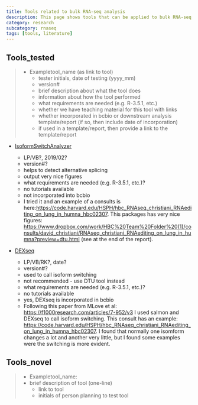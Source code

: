 ```yaml
---
title: Tools related to bulk RNA-seq analysis 
description: This page shows tools that can be applied to bulk RNA-seq analysis.
category: research
subcategory: rnaseq 
tags: [tools, literature]
---
```


## Tools_tested

> - Exampletool_name (as link to tool)
>     - tester initials, date of testing (yyyy_mm)
>     - version#
>     - brief description about what the tool does
>     - information about how the tool performed
>     - what requirements are needed (e.g. R-3.5.1, etc.)
>     - whether we have teaching material for this tool with links
>     - whether incorporated in bcbio or downstream analysis template/report (if so, then include date of incorporation)
>     - if used in a template/report, then provide a link to the template/report
    
 - [IsoformSwitchAnalyzer](https://bioconductor.org/packages/release/bioc/vignettes/IsoformSwitchAnalyzeR/inst/doc/IsoformSwitchAnalyzeR.html)
    - LP/VB?, 2019/02?
    - version#?
    - helps to detect alternative splicing
    - output very nice figures
    - what requirements are needed (e.g. R-3.5.1, etc.)?
    - no tutorials available
    - not incorporated into bcbio
    -  I tried it and an example of a consults is here:https://code.harvard.edu/HSPH/hbc_RNAseq_christiani_RNAediting_on_lung_in_humna_hbc02307. This packages has very nice figures: https://www.dropbox.com/work/HBC%20Team%20Folder%20(1)/consults/david_christiani/RNAseq_christiani_RNAediting_on_lung_in_humna?preview=dtu.html (see at the end of the report).
    
- [DEXseq](https://bioconductor.riken.jp/packages/3.0/bioc/html/DEXSeq.html)
    - LP/VB/RK?, date?
    - version#?
    - used to call isoform switching
    - not recommended - use DTU tool instead
    - what requirements are needed (e.g. R-3.5.1, etc.)?
    - no tutorials available
    - yes, DEXseq is incorporated in bcbio
    - Following this paper from MLove et al: https://f1000research.com/articles/7-952/v3 I used salmon and DEXseq to call isoform switching. This consult has an example: https://code.harvard.edu/HSPH/hbc_RNAseq_christiani_RNAediting_on_lung_in_humna_hbc02307. I found that normally one isomform changes a lot and another very little, but I found some examples were the switching is more evident.



## Tools_novel

> - Exampletool_name:
> - brief description of tool (one-line)
>   - link to tool
>   - initials of person planning to test tool
